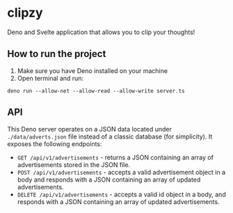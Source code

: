 # clipzy
Deno and Svelte application that allows you to clip your thoughts!

## How to run the project
1. Make sure you have Deno installed on your machine
2. Open terminal and run:
```
deno run --allow-net --allow-read --allow-write server.ts
```

## API
This Deno server operates on a JSON data located under `./data/adverts.json` file instead of a classic database (for simplicity). It exposes the following endpoints:
* `GET /api/v1/advertisements` - returns a JSON containing an array of advertisements stored in the JSON file.
* `POST /api/v1/advertisements` - accepts a valid advertisement object in a body and responds with a JSON containing an array of updated advertisements.
* `DELETE /api/v1/advertisements` - accepts a valid id object in a body, and responds with a JSON containing an array of updated advertisements. 